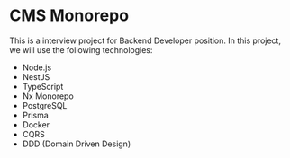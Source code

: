 # CMS Monorepo
This is a interview project for Backend Developer position. In this project, we will use the following technologies:
- Node.js
- NestJS
- TypeScript
- Nx Monorepo
- PostgreSQL
- Prisma
- Docker
- CQRS
- DDD (Domain Driven Design)